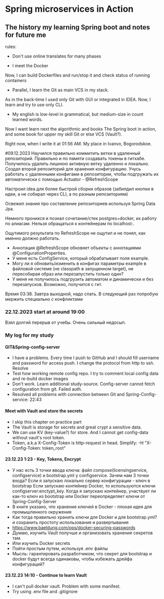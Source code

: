 # Spring microservices in Action
## The history my learning Spring boot and notes for future me

rules: 
- Don't use online translates for many phases


* I meet the Docker

Now, I can build Dockerfiles and run/stop it and check status of running containers

* Parallel, I learn the Git as main VCS in my stack.

As in the back-time I used only Git with GUI or integrated in IDEA. Now, I learn and try to use only CLI.

* My english is low-level in grammatical, but medium-size in count learned words.

Now I want learn next the algorithmic and books The Spring boot in action, and some book for upper my skill Git or else VCS (Vault?). 

Right now, when I write it at 01:56 AM. My place in Ivanvo, Bogorodskoe.

#09.12.2023
Научился правильно коммитить ветки в удаленный репозиторий. Правильно и по памяти создавать токены в гитхабе.
Получилось удалить лишнюю активную ветку удаленно и локально.
Создал второй репозиторий для хранения конфигурацию. 
Учусь работать с удаленными конфигами в репозитории, чтобы подгружать их автоматически с помощью Actuator - @RefreshScope

Настроил idea для более быстрой сборки образов (забилдил кнопки в идеи, а не собирал через CLI, а по разным репозиториям)

Освежил знания про составление репозиториев используя Spring Data Jpa.

Немного проникся и познал сочетание/стек postgres+docker, их работу по алиасам. Нельзя обращаться к контейнерам по localhost:<port>.

Ощутимого результата по RefreshScope не ощутил и не понял, как именно должно работать.
- Аннотация @RefreshScope обновяет объекты с аннотациями @ConfigurationProperties.
- У меня есть ConfigService, который обрабатывает поля example.
- Могу ли я обновить/изменить в конфигах параметры example в файловой системе (не classpath в запущенном target), не пересобирая образ или перезапустить только один?
- У меня не получилось подгрузить автоматом и динамически и без перезапусков. Возможно, получится с гит.

Время 03:38. Завтра выходной, надо спать. В следующий раз попробую мержить специально с конфликтами
### 22.12.2023 start at around 19:00
Взял долгий перерыв от учебы. Очень сильный недосып.

### My log for my study 
#### GIT&Spring-config-server
- I have a problems. Every time I push to GitHub and I should fill username and password for access push. I change the protocol from http to ssh. Resolve
- Test how working remote config repo. I try to comment local config data and re-build docker images
- Don't work. Learn additional study-source. Config-server cannot fetch configuration from git. Failed auth.
- Resolved all problems with connection between Git and Spring-Config-service: 22:43

#### Meet with Vault and store the secrets
- I skip this chapter on practice part
- The Vault is storage for secrets and great crypt a sensitive data.
- We can use KV (key-value?) for store. And I cannot get config-data without vault's root token.
- Token, a.k.a X-Config-Token is http-request in head. Simplify: -H "X-Config-Token: token_root"

#### 23.12.23 1:23 - Key, Tokens, Encrypt
- У нас есть 3 точки ввода ключа: файл compose(licensingservice, configservice) и bootstrap.yml у configservice.
Зачем нам 3 точки входа? Если я запускаю локально сервер конфигурации - ключ в bootstrap
Если запускаю контейнер Docker, то используются ключи configserver:enctypt_key. Когда я запускаю контейнер, участвует 
ли как-то ключ из bootstrap или Docker переопределяет ключи от Spring-Config-Server
- В книге указано, что хранение ключей в Docker - плохая идея для промышленного окружения
- Как тогда правильно хранить ключи для Docker и для bootstrap.yml? и сохранить простоту использования и развертывания
- https://www.baeldung.com/ops/docker-securing-passwords
- Думаю, изучить Vault получше и организовать хранение секретов там.
- Или изучить Docker secrets
- Пойти простым путем, используя .env файлы
- Мысль: гарантировать разработчиком, что секрет для bootstrap и docker будут всегда одинаковы, чтобы избежать дрейфа конфигураций?

#### 23.12.23 14:10 - Continue to learn Vault
- I can't pull docker vault. Problem with some manifest.
- Try using .env file and .gitignore